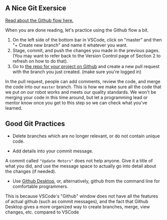 ## A Nice Git Exersice
[Read about the Github flow here.](https://guides.github.com/introduction/flow/)

When you are done reading, let's practice using the Github flow a bit. 

1. On the left side of the bottom bar in VSCode, click on "master" and then "+ Create new branch" and name it whatever you want. 
2. Stage, commit, and push the changes you made in the previous pages. (You may want to refer back to the Version Control page of Section 2 to refresh on how to do that). 
3. Go to [the repo for your project on Github](https://github.com/DeepBlueRobotics/TrainingRobot) and create a new pull request with the branch you just created. (make sure you're logged in)

In the pull request, people can add comments, review the code, and merge the code into our `master` branch. This is how we make sure all the code that we put on our robot works and meets our quality standards. We won't be merging your code in this time around, but let a programming lead or mentor know once you get to this step so we can check what you've learned.

## Good Git Practices
- Delete branches which are no longer relevant, or do not contain unique code.

- Add details into your commit message.

A commit called `"Update Motors"` does not help anyone. Give it a title of what you did, and use the message space to actually go into detail about the changes (if needed).

- Use [Github Desktop](https://desktop.github.com/), or, alternatively, github from the command line for comfortable programmers.

This is because VSCode's "Github" window does not have all the features of actual github (such as commit messages), and the fact that Github Desktop gives a more organized way to create branches, merge, view changes, etc. compared to VSCode